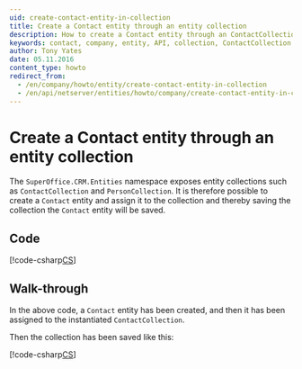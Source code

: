 ```yaml
---
uid: create-contact-entity-in-collection
title: Create a Contact entity through an entity collection
description: How to create a Contact entity through an ContactCollection entity collection.
keywords: contact, company, entity, API, collection, ContactCollection
author: Tony Yates
date: 05.11.2016
content_type: howto
redirect_from:
  - /en/company/howto/entity/create-contact-entity-in-collection
  - /en/api/netserver/entities/howto/company/create-contact-entity-in-collection
---
```


# Create a Contact entity through an entity collection

The `SuperOffice.CRM.Entities` namespace exposes entity collections such as `ContactCollection` and `PersonCollection`. It is therefore possible to create a `Contact` entity and assign it to the collection and thereby saving the collection the `Contact` entity will be saved.

## Code

[!code-csharp[CS](includes/create-contact-entity-in-collection.cs)]

## Walk-through

In the above code, a `Contact` entity has been created, and then it has been assigned to the instantiated `ContactCollection`.

Then the collection has been saved like this:

[!code-csharp[CS](includes/create-contact-entity-in-collection.cs?range=35-36)]

